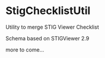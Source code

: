 # StigChecklistUtil
Utility to merge STIG Viewer Checklist

Schema based on STIGViewer 2.9

more to come...
